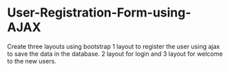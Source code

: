 # User-Registration-Form-using-AJAX
Create three layouts using bootstrap
1 layout to register the user using ajax to save the data in the database.
2 layout for login and 
3 layout for welcome to the new users.
